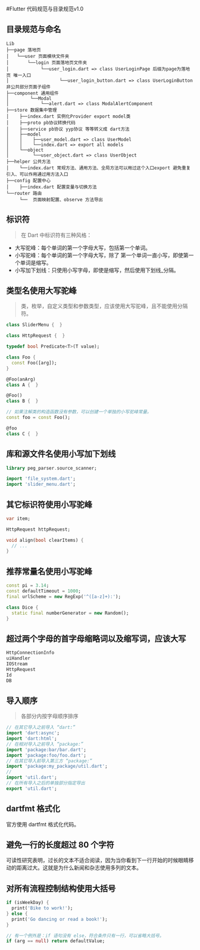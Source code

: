#Flutter 代码规范与目录规范v1.0

## 目录规范与命名  
```
Lib 
├──page 落地页     
│   └──user 页面模块文件夹   
│       └──login 页面落地页文件夹 
│            └──user_login.dart => class UserLoginPage 后缀为page为落地页 唯一入口     
│                   └──user_login_button.dart => class UserLoginButton 非公共部分页面子组件   
├──component 通用组件   
│        └──Modal 
│            └──alert.dart => class ModalAlertComponent  
├──store 数据集中管理 
│    ├──index.dart 实例化Provider export model类
│    ├──proto pb协议转换代码
│    ├──service pb协议 yyp协议 等等转义成 dart方法
│    ├──model
│    │    ├──user_model.dart => class UserModel
│    │    └──index.dart => export all models
│    └──object
│         └──user_object.dart => class UserObject
├──helper 公共方法   
│    └──index.dart 常规方法、通用方法、全局方法可以用过这个入口export 避免重复引入、可以作用通过用方法入口
├──config 配置中心 
│    ├──index.dart 配置变量与切换方法  
└──router 路由 
     └──  页面映射配置、observe 方法导出
```


## 标识符
> 在 Dart 中标识符有三种风格：  

+ 大写驼峰：每个单词的第一个字母大写，包括第一个单词。
+ 小写驼峰：每个单词的第一个字母大写，除了 第一个单词一直小写，即使第一个单词是缩写。
+ 小写加下划线：只使用小写字母，即使是缩写，然后使用下划线_分隔。

## 类型名使用大写驼峰 
> 类，枚举，自定义类型和参数类型，应该使用大写驼峰，且不能使用分隔符。    

```dart
class SliderMenu {  }

class HttpRequest {  }

typedef bool Predicate<T>(T value);

class Foo {
  const Foo([arg]);
}

@Foo(anArg)
class A {  }

@Foo()
class B {  }

// 如果注解类的构造函数没有参数，可以创建一个单独的小写驼峰常量。
const foo = const Foo();

@foo
class C {  }
```

## 库和源文件名使用小写加下划线   

```dart
library peg_parser.source_scanner;

import 'file_system.dart';
import 'slider_menu.dart';
```

## 其它标识符使用小写驼峰
```dart
var item;

HttpRequest httpRequest;

void align(bool clearItems) {
  // ...
}
```

## 推荐常量名使用小写驼峰  
```dart
const pi = 3.14;
const defaultTimeout = 1000;
final urlScheme = new RegExp('^([a-z]+):');

class Dice {
  static final numberGenerator = new Random();
}
```

## 超过两个字母的首字母缩略词以及缩写词，应该大写
```dart
HttpConnectionInfo
uiHandler
IOStream
HttpRequest
Id
DB
```

## 导入顺序
> 各部分内按字母顺序排序
```dart
// 在其它导入之前导入 “dart:”
import 'dart:async';
import 'dart:html';
// 在相对导入之前导入 “package:”
import 'package:bar/bar.dart';
import 'package:foo/foo.dart';
// 在其它导入前导入第三方 “package:”
import 'package:my_package/util.dart';
//
import 'util.dart';
// 在所有导入之后的单独部分指定导出
export 'util.dart';
```

## dartfmt 格式化  
官方使用 dartfmt 格式化代码。  

## 避免一行的长度超过 80 个字符 
可读性研究表明，过长的文本不适合阅读，因为当你看到下一行开始的时候眼睛移动的距离过大。这就是为什么新闻和杂志使用多列的文本。  

## 对所有流程控制结构使用大括号   
```dart
if (isWeekDay) {
  print('Bike to work!');
} else {
  print('Go dancing or read a book!');
}

// 有一个例外是：if 语句没有 else，符合条件只有一行，可以省略大括号。
if (arg == null) return defaultValue;
```	

 